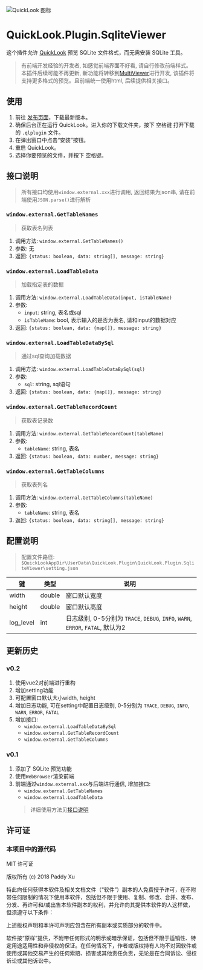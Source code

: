 ![QuickLook 图标](https://user-images.githubusercontent.com/1687847/29485863-8cd61b7c-84e2-11e7-97d5-eacc2ba10d28.png)

# QuickLook.Plugin.SqliteViewer

这个插件允许 [QuickLook](https://github.com/QL-Win/QuickLook) 预览 SQLite 文件格式，而无需安装 SQLite 工具。

> 有前端开发经验的开发者, 如感觉前端界面不好看, 请自行修改前端样式。
> 本插件后续可能不再更新, 新功能将转移到[MultiViewer](https://github.com/QL-Win/QuickLook.Plugin.MultiViewer)进行开发, 该插件将支持更多格式的预览。且前端统一使用html, 后续提供相关接口。

## 使用

1. 前往 [发布页面](https://github.com/QL-Win/QuickLook.Plugin.SqliteViewer/releases)，下载最新版本。
2. 确保后台正在运行 QuickLook。进入你的下载文件夹，按下 <key>空格键</key> 打开下载的 `.qlplugin` 文件。
3. 在弹出窗口中点击“安装”按钮。
4. 重启 QuickLook。
5. 选择你要预览的文件，并按下 <key>空格键</key>。

## 接口说明
> 所有接口均使用`window.external.xxx`进行调用, 返回结果为json串, 请在前端使用`JSON.parse()`进行解析

### `window.external.GetTableNames`
> 获取表名列表
1. 调用方法: `window.external.GetTableNames()`
2. 参数: 无
3. 返回: `{status: boolean, data: string[], message: string}`

### `window.external.LoadTableData`
> 加载指定表的数据
1. 调用方法: `window.external.LoadTableData(input, isTableName)`
2. 参数:
    - `input`: string, 表名或sql
    - `isTableName`: bool, 表示输入的是否为表名, 请和input的数据对应
3. 返回: `{status: boolean, data: {map[]}, message: string}`

### `window.external.LoadTableDataBySql`
> 通过sql查询加载数据
1. 调用方法: `window.external.LoadTableDataBySql(sql)`
2. 参数:
    - `sql`: string, sql语句
3. 返回: `{status: boolean, data: {map[]}, message: string}`

### `window.external.GetTableRecordCount`
> 获取表记录数
1. 调用方法: `window.external.GetTableRecordCount(tableName)`
2. 参数:
    - `tableName`: string, 表名
3. 返回: `{status: boolean, data: number, message: string}`

### `window.external.GetTableColumns`
> 获取表列名
1. 调用方法: `window.external.GetTableColumns(tableName)`
2. 参数:
    - `tableName`: string, 表名
3. 返回: `{status: boolean, data: string[], message: string}`


## 配置说明
> 配置文件路径: `$QuickLookAppDir\UserData\QuickLook.Plugin\QuickLook.Plugin.SqliteViewer\setting.json`

|键|类型|说明|
|-|-|-|
|width|double|窗口默认宽度|
|height|double|窗口默认高度|
|log_level|int|日志级别, 0-5分别为 `TRACE`, `DEBUG`, `INFO`, `WARN`, `ERROR`, `FATAL`, 默认为2|


## 更新历史

### v0.2
1. 使用vue2对前端进行重构
2. 增加setting功能
3. 可配置窗口默认大小width, height
4. 增加日志功能, 可在setting中配置日志级别, 0-5分别为 `TRACE`, `DEBUG`, `INFO`, `WARN`, `ERROR`, `FATAL`
5. 增加接口:
    - `window.external.LoadTableDataBySql`
    - `window.external.GetTableRecordCount`
    - `window.external.GetTableColumns`

### v0.1
1. 添加了 SQLite 预览功能
2. 使用`WebBrowser`渲染前端
3. 前端通过`window.external.xxx`与后端进行通信, 增加接口:
    - `window.external.GetTableNames`
    - `window.external.LoadTableData`
    > 详细使用方法见[接口说明](#接口说明)



## 许可证

### 本项目中的源代码

MIT 许可证

版权所有 (c) 2018 Paddy Xu

特此向任何获得本软件及相关文档文件（“软件”）副本的人免费授予许可，在不附带任何限制的情况下使用本软件，包括但不限于使用、复制、修改、合并、发布、分发、再许可和/或出售本软件副本的权利，并允许向其提供本软件的人这样做，但须遵守以下条件：

上述版权声明和本许可声明应包含在所有副本或实质部分的软件中。

软件按“原样”提供，不附带任何形式的明示或暗示保证，包括但不限于适销性、特定用途适用性和非侵权的保证。在任何情况下，作者或版权持有人均不对因软件或使用或其他交易产生的任何索赔、损害或其他责任负责，无论是在合同诉讼、侵权诉讼或其他诉讼中。
